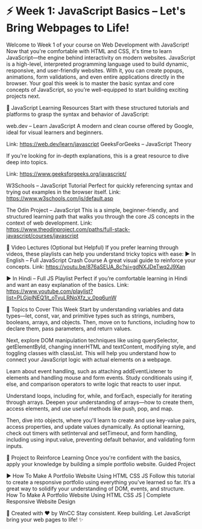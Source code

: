 <h1>⚡️ Week 1: JavaScript Basics – Let's Bring Webpages to Life!</h1>

Welcome to Week 1 of your course on Web Development with JavaScript!
 Now that you're comfortable with HTML and CSS, it's time to learn JavaScript—the engine behind interactivity on modern websites.
JavaScript is a high-level, interpreted programming language used to build dynamic, responsive, and user-friendly websites. With it, you can create popups, animations, form validations, and even entire applications directly in the browser.
Your goal this week is to master the basic syntax and core concepts of JavaScript, so you’re well-equipped to start building exciting projects next.

📘 JavaScript Learning Resources
Start with these structured tutorials and platforms to grasp the syntax and behavior of JavaScript:

web.dev – Learn JavaScript
 A modern and clean course offered by Google, ideal for visual learners and beginners.
 
 Link: https://web.dev/learn/javascript
GeeksForGeeks – JavaScript Theory

 If you're looking for in-depth explanations, this is a great resource to dive deep into topics.
 
 Link: https://www.geeksforgeeks.org/javascript/
 
 W3Schools – JavaScript Tutorial
Perfect for quickly referencing syntax and trying out examples in the browser itself.
 Link: https://www.w3schools.com/js/default.asp
 
The Odin Project – JavaScript
 This is a simple, beginner-friendly, and structured learning path that walks you through the core JS concepts in the context of web development.
 Link: https://www.theodinproject.com/paths/full-stack-javascript/courses/javascript
 

🎥 Video Lectures (Optional but Helpful)
If you prefer learning through videos, these playlists can help you understand tricky topics with ease:
▶️ In English – Full JavaScript Crash Course
 A great visual guide to reinforce your concepts.
 Link: https://youtu.be/876aSEUA_8c?si=gdNXJDeTwq2J9Xan

 
▶️ In Hindi – Full JS Playlist
 Perfect if you’re comfortable learning in Hindi and want an easy explanation of the basics.
 Link: https://www.youtube.com/playlist?list=PLGjplNEQ1it_oTvuLRNqXfz_v_0pq6unW

🧩 Topics to Cover This Week
Start by understanding variables and data types—let, const, var, and primitive types such as strings, numbers, booleans, arrays, and objects. Then, move on to functions, including how to declare them, pass parameters, and return values.

Next, explore DOM manipulation techniques like using querySelector, getElementById, changing innerHTML and textContent, modifying style, and toggling classes with classList. This will help you understand how to connect your JavaScript logic with actual elements on a webpage.

Learn about event handling, such as attaching addEventListener to elements and handling mouse and form events. Study conditionals using if, else, and comparison operators to write logic that reacts to user input.

Understand loops, including for, while, and forEach, especially for iterating through arrays. Deepen your understanding of arrays—how to create them, access elements, and use useful methods like push, pop, and map.

Then, dive into objects, where you'll learn to create and use key-value pairs, access properties, and update values dynamically. As optional learning, check out timers with setInterval and setTimeout, and form handling, including using input.value, preventing default behavior, and validating form inputs.

🎯 Project to Reinforce Learning
Once you're confident with the basics, apply your knowledge by building a simple portfolio website.
Guided Project

 ▶️ How To Make A Portfolio Website Using HTML CSS JS
 Follow this tutorial to create a responsive portfolio using everything you've learned so far. It’s a great way to solidify your understanding of DOM, events, and structure.
How To Make A Portfolio Website Using HTML CSS JS | Complete Responsive Website Design


🧡 Created with ❤️ by WnCC
Stay consistent. Keep building. Let JavaScript bring your web pages to life! ✨


